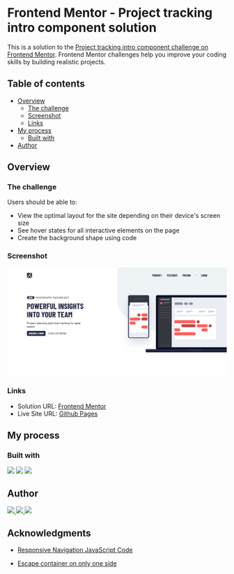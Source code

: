 # Frontend Mentor - Project tracking intro component solution

This is a solution to the [Project tracking intro component challenge on Frontend Mentor](https://www.frontendmentor.io/challenges/project-tracking-intro-component-5d289097500fcb331a67d80e). Frontend Mentor challenges help you improve your coding skills by building realistic projects.

## Table of contents

- [Overview](#overview)
  - [The challenge](#the-challenge)
  - [Screenshot](#screenshot)
  - [Links](#links)
- [My process](#my-process)
  - [Built with](#built-with)
- [Author](#author)

## Overview

### The challenge

Users should be able to:

- View the optimal layout for the site depending on their device's screen size
- See hover states for all interactive elements on the page
- Create the background shape using code

### Screenshot

![](./desktop.png)

### Links

- Solution URL: [Frontend Mentor](https://www.frontendmentor.io/solutions/responsive-project-tracking-intro-component-using-html-css-and-js-7V0oarB4g7)
- Live Site URL: [Github Pages](https://bccpadge.github.io/project-tracking-intro-component/)

## My process

### Built with

<p align="left">
<img src="https://img.shields.io/badge/HTML5-E34F26?style=for-the-badge&logo=html5&logoColor=white">
<img src="https://img.shields.io/badge/CSS3-1572B6?style=for-the-badge&logo=css3&logoColor=white">
<img src="https://img.shields.io/badge/JavaScript-323330?style=for-the-badge&logo=javascript&logoColor=F7DF1E">
</p>

## Author

<p align="left">
<a href="https://www.frontendmentor.io/profile/bccpadge">
<img src="https://img.shields.io/badge/FrontendMentor-57b1e6?style=for-the-badge&logo=frontendmentor&logoColor=white">
</a>
<a href="https://github.com/bccpadge">
<img src="https://img.shields.io/badge/Github-9757e6?style=for-the-badge&logo=github&logoColor=white">
 </a>
<a href="https://www.linkedin.com/in/rebecca-padgett23">
<img src="https://img.shields.io/badge/Linkedin-004182?style=for-the-badge&logo=linkedin&logoColor=white">
</a>

## Acknowledgments

- [Responsive Navigation JavaScript Code](https://www.youtube.com/watch?v=zPHMqqyD2kY&list=PL4-IK0AVhVjNDRHoXGort7sDWcna8cGPA&index=5)

- [Escape container on only one side](https://www.youtube.com/watch?v=Ivk8Blw2VTI)
